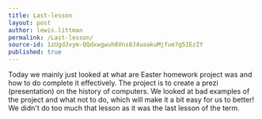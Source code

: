 ```yaml
---
title: Last-lesson
layout: post
author: lewis.littman
permalink: /Last-lesson/
source-id: 1zUgdJvym-QQdxwgwuh8Vns8J4uaakuMjfue7g5IEzIY
published: true
---
```

Today we mainly just looked at what are Easter homework project was and how to do complete it effectively. The project is to create a prezi (presentation) on the history of computers. We looked at bad examples of the project and what not to do, which will make it a bit easy for us to better! We didn't do too much that lesson as it was the last lesson of the term.

